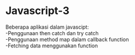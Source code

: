 # Javascript-3

Beberapa aplikasi dalam javascipt:<br>
-Penggunaan then catch dan try catch <br>
-Penggunaan method map dalam callback function <br>
-Fetching data menggunakan function